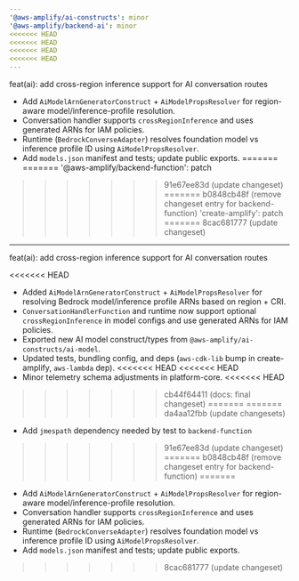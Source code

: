 ```yaml
---
'@aws-amplify/ai-constructs': minor
'@aws-amplify/backend-ai': minor
<<<<<<< HEAD
<<<<<<< HEAD
<<<<<<< HEAD
<<<<<<< HEAD
---
```


feat(ai): add cross-region inference support for AI conversation routes

- Add `AiModelArnGeneratorConstruct` + `AiModelPropsResolver` for region-aware model/inference-profile resolution.
- Conversation handler supports `crossRegionInference` and uses generated ARNs for IAM policies.
- Runtime (`BedrockConverseAdapter`) resolves foundation model vs inference profile ID using `AiModelPropsResolver`.
- Add `models.json` manifest and tests; update public exports.
=======
=======
'@aws-amplify/backend-function': patch
>>>>>>> 91e67ee83d (update changeset)
=======
>>>>>>> b0848cb48f (remove changeset entry for backend-function)
'create-amplify': patch
=======
>>>>>>> 8cac681777 (update changeset)
---

feat(ai): add cross-region inference support for AI conversation routes

<<<<<<< HEAD
- Added `AiModelArnGeneratorConstruct` + `AiModelPropsResolver` for resolving Bedrock model/inference profile ARNs based on region + CRI.
- `ConversationHandlerFunction` and runtime now support optional `crossRegionInference` in model configs and use generated ARNs for IAM policies.
- Exported new AI model construct/types from `@aws-amplify/ai-constructs/ai-model`.
- Updated tests, bundling config, and deps (`aws-cdk-lib` bump in create-amplify, `aws-lambda` dep).
<<<<<<< HEAD
<<<<<<< HEAD
- Minor telemetry schema adjustments in platform-core.
<<<<<<< HEAD
>>>>>>> cb44f64411 (docs: final changeset)
=======
=======
>>>>>>> da4aa12fbb (update changesets)
- Add `jmespath` dependency needed by test to `backend-function`
>>>>>>> 91e67ee83d (update changeset)
=======
>>>>>>> b0848cb48f (remove changeset entry for backend-function)
=======
- Add `AiModelArnGeneratorConstruct` + `AiModelPropsResolver` for region-aware model/inference-profile resolution.
- Conversation handler supports `crossRegionInference` and uses generated ARNs for IAM policies.
- Runtime (`BedrockConverseAdapter`) resolves foundation model vs inference profile ID using `AiModelPropsResolver`.
- Add `models.json` manifest and tests; update public exports.
>>>>>>> 8cac681777 (update changeset)
